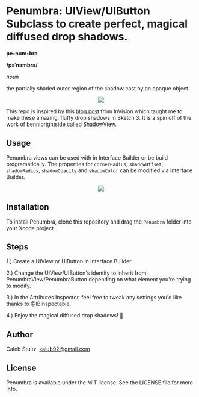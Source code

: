 # Penumbra: UIView/UIButton Subclass to create perfect, magical diffused drop shadows.
**pe•num•bra**

**/pəˈnəmbrə/**

*noun*

the partially shaded outer region of the shadow cast by an opaque object.

<p align="center">
  <img src="https://i.imgur.com/Jg0V9q6.png">
</p>

This repo is inspired by this [blog post](http://blog.invisionapp.com/how-to-make-the-perfect-diffused-drop-shadow/) from InVision which taught me to make these amazing, fluffy drop shadows in Sketch 3. It is a spin off of the work of [bennibrightside](https://github.com/bennibrightside) called [ShadowView](https://github.com/bennibrightside/ShadowView).

## Usage

Penumbra views can be used with in Interface Builder or be build programatically. The properties for `cornerRadius`, `shadowOffset`, `shadowRadius`, `shadowOpacity` and `shadowColor` can be modified via Interface Builder.

<p align="center">
  <img src="https://i.imgur.com/tfgo2b9.png">
</p>

## Installation

To install Penumbra, clone this repository and drag the `Penumbra` folder into your Xcode project.

## Steps

1.) Create a UIView or UIButton in Interface Builder.

2.) Change the UIView/UIButton's identity to inherit from PenumbraView/PenumbraButton depending on what element you're trying to modify.

3.) In the Attributes Inspector, feel free to tweak any settings you'd like thanks to @IBInspectable.

4.) Enjoy the magical diffused drop shadows! 🔮

## Author

Caleb Stultz, kalub92@gmail.com

## License

Penumbra is available under the MIT license. See the LICENSE file for more info.
